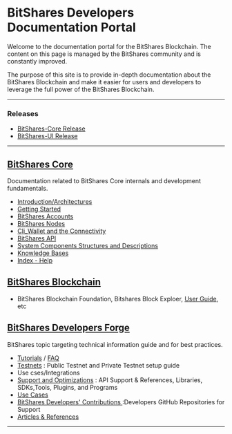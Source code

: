 # BitShares Developers Documentation Portal

Welcome to the documentation portal for the BitShares Blockchain. The content on this page is managed by the BitShares community and is constantly improved.

The purpose of this site is to provide in-depth documentation about the BitShares Blockchain and make it easier for users and developers to leverage the full power of the BitShares Blockchain.

***

### Releases
- [BitShares-Core Release](https://github.com/bitshares/bitshares-core/releases)
- [BitShares-UI Release](https://github.com/bitshares/bitshares-ui/releases)

***

## [BitShares Core](/core/README.md#bitshares-core)
Documentation related to BitShares Core internals and development fundamentals. 

- [Introduction/Architectures](/core/intro/README.md#introduction--architectures)
- [Getting Started](/core/installation/README.md#development-environment--getting-started)
- [BitShares Accounts](/core/accounts/README.md#bitshares-accounts)
- [BitShares Nodes](/core/nodes_full_witness/README.md#bitshares-nodes-and-p2p-network)
- [Cli_Wallet and the Connectivity](/core/wallet/README.md#cli_wallet-and-the-connectivity)
- [BitShares API](/core/api/README.md#bitshares-api) 
- [System Components Structures and Descriptions](/core/components/README.md#components-structures-and-descriptions)
- [Knowledge Bases](/core/knowledge_base/README.md#knowledge-base)
- [Index - Help](/core/help/index.md#help)



## [BitShares Blockchain](/core/bitshares_blockchain/README.md#bitshares-blockchain)
- BitShares Blockchain Foundation, Bitshares Block Exploer, [User Guide](https://github.com/bitshares/how.bitshares.works/tree/master/bbf/user_guide#user-guide), etc 



## [BitShares Developers Forge](/forge/README.md#bts-developers-forge)
BitShares topic targeting technical information guide and for best practices.

- [Tutorials](/core/tutorials/Readme.md#tutorials) / [FAQ](/core/tutorials/FAQ.md#frequently-asked-questions---list-all)
- [Testnets](/core/testnets/README.md#testnets)
  : Public Testnet and Private Testnet setup guide
- Use cses/Integrations
- [Support and Optimizations](/forge/supports.md#support-and-optimizations) 
  : API Support & References, Libraries, SDKs,Tools, Plugins, and Programs
- [Use Cases](/forge/use_cases/README.md#use-cases)
- [BitShares Developers' Contributions ](/forge/by_community.md#bitshares-developers-contributions)
  :Developers GitHub Repositories for Support
- [Articles & References](/forge/by_community.md#bitshares-articles--references)


***

